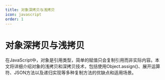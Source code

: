 ```yaml
---
title: 对象深拷贝与浅拷贝
icon: javascript
order: 1
---
```


# 对象深拷贝与浅拷贝

在JavaScript中，对象是引用类型，简单的赋值只会复制引用而非实际内容。本文将详细介绍对象的浅拷贝和深拷贝技术，包括使用Object.assign()、展开运算符、JSON方法以及递归实现等多种复制方法的优缺点和适用场景。

